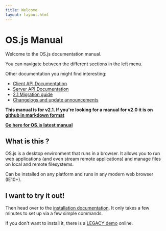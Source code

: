 ```yaml
---
title: Welcome
layout: layout.html
---
```


# OS.js Manual

Welcome to the OS.js documentation manual.

You can navigate between the different sections in the left menu.

Other documentation you might find interesting:

- [Client API Documentation](https://api.os-js.org/client)
- [Server API Documentation](https://api.os-js.org/server)
- [2.1 Migration guide](https://community.os-js.org/t/update-version-bump-2-1-0/142)
- [Changelogs and update announcements](https://community.os-js.org/)

**This manual is for v2.1. If you're looking for a manual for v2.0 it is on [github in markdown format](https://github.com/os-js/legacy-manual)**

**[Go here for OS.js latest manual](https://manual.os-js.org/)**

## What is this ?

OS.js is a desktop environment that runs in a browser. It allows you to run web applications (and even stream remote applications) and manage files on local and remote filesystems.

Can be installed on any platform and runs in any modern web browser (IE10+).

## I want to try it out!

Then head over to the [installation documentation](/installation). It only takes a few minutes to set up via a few simple commands.

If you don't want to install it, there is a [LEGACY demo](https://demo-legacy.os-js.org/) online.
